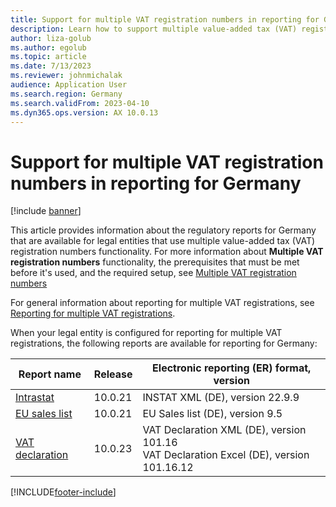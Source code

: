 ```yaml
---
title: Support for multiple VAT registration numbers in reporting for Germany
description: Learn how to support multiple value-added tax (VAT) registration numbers in reporting for Germany, including a table providing reports for legal entities.
author: liza-golub
ms.author: egolub
ms.topic: article
ms.date: 7/13/2023
ms.reviewer: johnmichalak
audience: Application User
ms.search.region: Germany
ms.search.validFrom: 2023-04-10
ms.dyn365.ops.version: AX 10.0.13
---
```


# Support for multiple VAT registration numbers in reporting for Germany

[!include [banner](../../includes/banner.md)]

This article provides information about the regulatory reports for Germany that are available for legal entities that use multiple value-added tax (VAT) registration numbers functionality. For more information about **Multiple VAT registration numbers** functionality, the prerequisites that must be met before it's used, and the required setup, see [Multiple VAT registration numbers](../global/emea-multiple-vat-registration-numbers.md)

For general information about reporting for multiple VAT registrations, see [Reporting for multiple VAT registrations](../global/emea-reporting-for-multiple-vat-registrations.md).

When your legal entity is configured for reporting for multiple VAT registrations, the following reports are available for reporting for Germany:

| Report name     | Release | Electronic reporting (ER) format, version                |
|-----------------|---------|-----------------------------------|
| [Intrastat](emea-deu-intrastat.md)       | 10.0.21 | INSTAT XML (DE), version 22.9.9 |
| [EU sales list](emea-deu-eu-sales-list.md)   | 10.0.21 | EU Sales list (DE), version 9.5  |
| [VAT declaration](emea-deu-vat-declaration-germany.md) | 10.0.23 | VAT Declaration XML (DE), version 101.16<br>VAT Declaration Excel (DE), version 101.16.12 |



[!INCLUDE[footer-include](../../../includes/footer-banner.md)]
